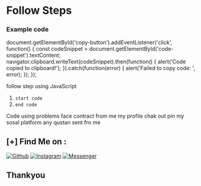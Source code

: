# Follow Steps
### Example code
document.getElementById('copy-button').addEventListener('click', function() {
    const codeSnippet = document.getElementById('code-snippet').textContent;
    navigator.clipboard.writeText(codeSnippet).then(function() {
        alert('Code copied to clipboard!');
    }).catch(function(error) {
        alert('Failed to copy code: ', error);
    });
});

follow step 
 using JavaScript 
 1. ```start code```
 2. ```end code ```
 
 Code using problems face contract from me my profile chak out pin my sosal platform any qustan sent fro me 
 
 
 ## [+] Find Me on :
[![Github](https://img.shields.io/badge/Github-HTR--TECH-green?style=for-the-badge&logo=github)](https://github.com/cybersunilmishra)
[![Instagram](https://img.shields.io/badge/IG-%40tahmid.rayat-red?style=for-the-badge&logo=instagram)](https://www.instagram.com/sunil_mishra_officially)
[![Messenger](https://img.shields.io/badge/Chat-Messenger-blue?style=for-the-badge&logo=messenger)](https://m.me/sunilmishraofficially)

## Thankyou

